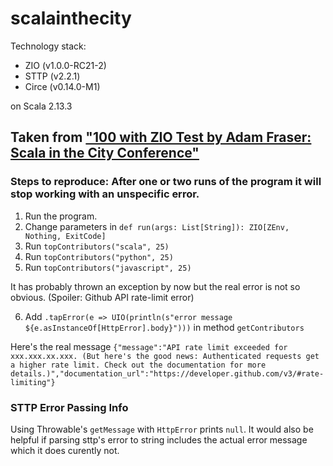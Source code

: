 # scalainthecity

Technology stack:

- ZIO (v1.0.0-RC21-2)
- STTP (v2.2.1)
- Circe (v0.14.0-M1)

on Scala 2.13.3

## Taken from ["100 with ZIO Test by Adam Fraser: Scala in the City Conference"](https://www.youtube.com/watch?v=qDFfVinjDPQ)

### Steps to reproduce: After one or two runs of the program it will stop working with an unspecific error.

1. Run the program. 
2. Change parameters in `def run(args: List[String]): ZIO[ZEnv, Nothing, ExitCode]`
3. Run `topContributors("scala", 25)`
4. Run `topContributors("python", 25)`
5. Run `topContributors("javascript", 25)`

It has probably thrown an exception by now but the real error is not so obvious. (Spoiler: Github API rate-limit error)

6. Add `.tapError(e => UIO(println(s"error message ${e.asInstanceOf[HttpError].body}")))` in method `getContributors`

Here's the real message `{"message":"API rate limit exceeded for xxx.xxx.xx.xxx. (But here's the good news: Authenticated requests get a higher rate limit. Check out the documentation for more details.)","documentation_url":"https://developer.github.com/v3/#rate-limiting"}`

### STTP Error Passing Info

Using Throwable's `getMessage` with `HttpError` prints `null`. It would also be helpful if parsing sttp's error to string includes the actual error message which it does curently not.
